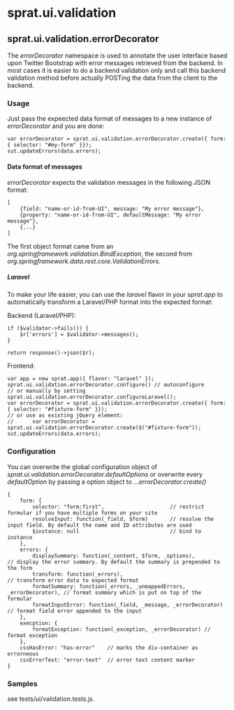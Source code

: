 # sprat.ui.validation

## sprat.ui.validation.errorDecorator
The *errorDecorator* namespace is used to annotate the user interface based upon Twitter Bootstrap with error messages retrieved from the backend. In most cases it is easier to do a backend validation only and call this backend validation method before actually POSTing the data from the client to the backend.

### Usage
Just pass the expeected data format of messages to a new instance of *errorDecorator* and you are done:

    var errorDecorator = sprat.ui.validation.errorDecorator.create({ form: { selector: "#my-form" }});
    sut.updateErrors(data.errors);

#### Data format of messages
*errorDecorator* expects the validation messages in the following JSON format:

	[
		{field: "name-or-id-from-UI", message: "My error message"},
		{property: "name-or-id-from-UI", defaultMessage: "My error message"},
		{...}
	]

The first object format came from an *org.springframework.validation.BindException*, the second from *org.springframework.data.rest.core.ValidationErrors*.

##### Laravel
To make your life easier, you can use the *laravel* flavor in your *sprat.app* to automatically transform a Laravel/PHP format into the expected format:

Backend (Laravel/PHP):

	if ($validator->fails()) {
    	$r['errors'] = $validator->messages();
    }

	return response()->json($r);

Frontend:

	var app = new sprat.app({ flavor: "laravel" });
	sprat.ui.validation.errorDecorator.configure() // autoconfigure
	// or manually by setting sprat.ui.validation.errorDecorator.configureLaravel();
	var errorDecorator = sprat.ui.validation.errorDecorator.create({ form: { selector: "#fixture-form" }});
    // or use as existing jQuery element: 
    //      var errorDecorator = sprat.ui.validation.errorDecorator.create($("#fixture-form"));
    sut.updateErrors(data.errors);

### Configuration
You can overwrite the global configuration object of *sprat.ui.validation.errorDecorator.defaultOptions* or overwrite every *defaultOption* by passing a option object to *...errorDecorator.create()*

	{
		form: {
			selector: "form:first",                     // restrict formular if you have multiple forms on your site
			resolveInput: function(_field, $form)       // resolve the input field. By default the name and ID attributes are used
            $instance: null                             // bind to instance
		},
    	errors: {
    	    displaySummary: function(_content, $form, _options),                // display the error summary. By default the summary is prepended to the form
            transform: function(_errors),                                       // transform error data to expected format
            formatSummary: function(_errors, _unmappedErrors, _errorDecorator), // format summary which is put on top of the formular
            formatInputError: function(_field, _message, _errorDecorator)       // format field error appended to the input
		},
		execption: {
			formatException: function(_exception, _errorDecorator) // format exception
		},
		cssHasError: "has-error"    // marks the div-container as errorneous
        cssErrorText: "error-text"  // error text content marker
	}

### Samples
see tests/ui/validation.tests.js.